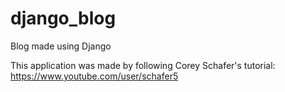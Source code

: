 # django_blog
Blog made using Django

This application was made by following Corey Schafer's tutorial: https://www.youtube.com/user/schafer5
